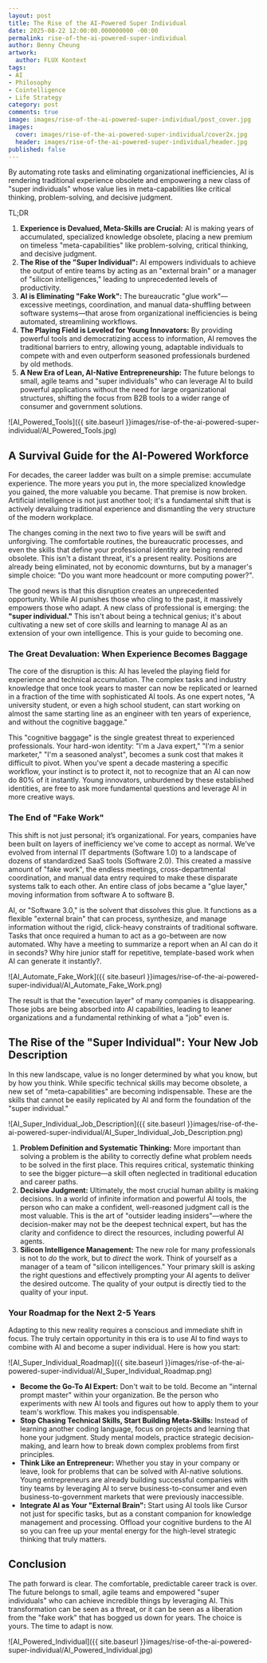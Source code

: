 ```yaml
---
layout: post
title: The Rise of the AI-Powered Super Individual
date: 2025-08-22 12:00:00.000000000 -00:00
permalink: rise-of-the-ai-powered-super-individual
author: Benny Cheung
artwork:
  author: FLUX Kontext
tags:
- AI
- Philosophy
- Cointelligence
- Life Strategy
category: post
comments: true
image: images/rise-of-the-ai-powered-super-individual/post_cover.jpg
images:
  cover: images/rise-of-the-ai-powered-super-individual/cover2x.jpg
  header: images/rise-of-the-ai-powered-super-individual/header.jpg
published: false
---
```


<!--excerpt.start-->
By automating rote tasks and eliminating organizational inefficiencies, AI is rendering traditional experience obsolete and empowering a new class of "super individuals" whose value lies in meta-capabilities like critical thinking, problem-solving, and decisive judgment.
<!--excerpt.end-->

TL;DR

1. **Experience is Devalued, Meta-Skills are Crucial:** AI is making years of accumulated, specialized knowledge obsolete, placing a new premium on timeless "meta-capabilities" like problem-solving, critical thinking, and decisive judgment.
2. **The Rise of the "Super Individual":** AI empowers individuals to achieve the output of entire teams by acting as an "external brain" or a manager of "silicon intelligences," leading to unprecedented levels of productivity.
3. **AI is Eliminating "Fake Work":** The bureaucratic "glue work"—excessive meetings, coordination, and manual data-shuffling between software systems—that arose from organizational inefficiencies is being automated, streamlining workflows.
4. **The Playing Field is Leveled for Young Innovators:** By providing powerful tools and democratizing access to information, AI removes the traditional barriers to entry, allowing young, adaptable individuals to compete with and even outperform seasoned professionals burdened by old methods.
5. **A New Era of Lean, AI-Native Entrepreneurship:** The future belongs to small, agile teams and "super individuals" who can leverage AI to build powerful applications without the need for large organizational structures, shifting the focus from B2B tools to a wider range of consumer and government solutions.

![AI_Powered_Tools]({{ site.baseurl }}images/rise-of-the-ai-powered-super-individual/AI_Powered_Tools.jpg)

## A Survival Guide for the AI-Powered Workforce

For decades, the career ladder was built on a simple premise: accumulate experience. The more years you put in, the more specialized knowledge you gained, the more valuable you became. That premise is now broken. Artificial intelligence is not just another tool; it's a fundamental shift that is actively devaluing traditional experience and dismantling the very structure of the modern workplace.

The changes coming in the next two to five years will be swift and unforgiving. The comfortable routines, the bureaucratic processes, and even the skills that define your professional identity are being rendered obsolete. This isn't a distant threat, it's a present reality. Positions are already being eliminated, not by economic downturns, but by a manager's simple choice: "Do you want more headcount or more computing power?".

The good news is that this disruption creates an unprecedented opportunity. While AI punishes those who cling to the past, it massively empowers those who adapt. A new class of professional is emerging: the **"super individual."** This isn't about being a technical genius; it's about cultivating a new set of core skills and learning to manage AI as an extension of your own intelligence. This is your guide to becoming one.

### The Great Devaluation: When Experience Becomes Baggage

The core of the disruption is this: AI has leveled the playing field for experience and technical accumulation. The complex tasks and industry knowledge that once took years to master can now be replicated or learned in a fraction of the time with sophisticated AI tools. As one expert notes, "A university student, or even a high school student, can start working on almost the same starting line as an engineer with ten years of experience, and without the cognitive baggage."

This "cognitive baggage" is the single greatest threat to experienced professionals. Your hard-won identity: "I'm a Java expert," "I'm a senior marketer," "I'm a seasoned analyst", becomes a sunk cost that makes it difficult to pivot. When you've spent a decade mastering a specific workflow, your instinct is to protect it, not to recognize that an AI can now do 80% of it instantly. Young innovators, unburdened by these established identities, are free to ask more fundamental questions and leverage AI in more creative ways.

### The End of "Fake Work"

This shift is not just personal; it’s organizational. For years, companies have been built on layers of inefficiency we've come to accept as normal. We've evolved from internal IT departments (Software 1.0) to a landscape of dozens of standardized SaaS tools (Software 2.0). This created a massive amount of "fake work", the endless meetings, cross-departmental coordination, and manual data entry required to make these disparate systems talk to each other. An entire class of jobs became a "glue layer," moving information from software A to software B.

AI, or "Software 3.0," is the solvent that dissolves this glue. It functions as a flexible "external brain" that can process, synthesize, and manage information without the rigid, click-heavy constraints of traditional software. Tasks that once required a human to act as a go-between are now automated. Why have a meeting to summarize a report when an AI can do it in seconds? Why hire junior staff for repetitive, template-based work when AI can generate it instantly?.

![AI_Automate_Fake_Work]({{ site.baseurl }}images/rise-of-the-ai-powered-super-individual/AI_Automate_Fake_Work.png)

The result is that the "execution layer" of many companies is disappearing. Those jobs are being absorbed into AI capabilities, leading to leaner organizations and a fundamental rethinking of what a "job" even is.

## The Rise of the "Super Individual": Your New Job Description

In this new landscape, value is no longer determined by what you know, but by how you think. While specific technical skills may become obsolete, a new set of "meta-capabilities" are becoming indispensable. These are the skills that cannot be easily replicated by AI and form the foundation of the "super individual."

![AI_Super_Individual_Job_Description]({{ site.baseurl }}images/rise-of-the-ai-powered-super-individual/AI_Super_Individual_Job_Description.png)

1. **Problem Definition and Systematic Thinking:** More important than solving a problem is the ability to correctly define what problem needs to be solved in the first place. This requires critical, systematic thinking to see the bigger picture—a skill often neglected in traditional education and career paths.
2. **Decisive Judgment:** Ultimately, the most crucial human ability is making decisions. In a world of infinite information and powerful AI tools, the person who can make a confident, well-reasoned judgment call is the most valuable. This is the art of "outsider leading insiders"—where the decision-maker may not be the deepest technical expert, but has the clarity and confidence to direct the resources, including powerful AI agents.
3. **Silicon Intelligence Management:** The new role for many professionals is not to *do* the work, but to *direct* the work. Think of yourself as a manager of a team of "silicon intelligences." Your primary skill is asking the right questions and effectively prompting your AI agents to deliver the desired outcome. The quality of your output is directly tied to the quality of your input.

### Your Roadmap for the Next 2-5 Years

Adapting to this new reality requires a conscious and immediate shift in focus. The truly certain opportunity in this era is to use AI to find ways to combine with AI and become a super individual. Here is how you start:

![AI_Super_Individual_Roadmap]({{ site.baseurl }}images/rise-of-the-ai-powered-super-individual/AI_Super_Individual_Roadmap.png)

*  **Become the Go-To AI Expert:** Don't wait to be told. Become an "internal prompt master" within your organization. Be the person who experiments with new AI tools and figures out how to apply them to your team's workflow. This makes you indispensable.
*  **Stop Chasing Technical Skills, Start Building Meta-Skills:** Instead of learning another coding language, focus on projects and learning that hone your judgment. Study mental models, practice strategic decision-making, and learn how to break down complex problems from first principles.
*  **Think Like an Entrepreneur:** Whether you stay in your company or leave, look for problems that can be solved with AI-native solutions. Young entrepreneurs are already building successful companies with tiny teams by leveraging AI to serve business-to-consumer and even business-to-government markets that were previously inaccessible.
*  **Integrate AI as Your "External Brain":** Start using AI tools like Cursor not just for specific tasks, but as a constant companion for knowledge management and processing. Offload your cognitive burdens to the AI so you can free up your mental energy for the high-level strategic thinking that truly matters.

## Conclusion

The path forward is clear. The comfortable, predictable career track is over. The future belongs to small, agile teams and empowered "super individuals" who can achieve incredible things by leveraging AI. This transformation can be seen as a threat, or it can be seen as a liberation from the "fake work" that has bogged us down for years. The choice is yours. The time to adapt is now.

![AI_Powered_Individual]({{ site.baseurl }}images/rise-of-the-ai-powered-super-individual/AI_Powered_Individual.jpg)




